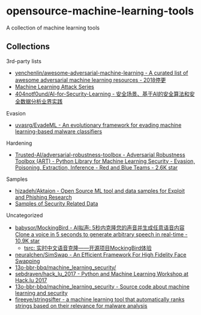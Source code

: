 # opensource-machine-learning-tools

A collection of machine learning tools

## Collections

3rd-party lists

* [yenchenlin/awesome-adversarial-machine-learning - A curated list of awesome adversarial machine learning resources - 2018停更](https://github.com/yenchenlin/awesome-adversarial-machine-learning)
* [Machine Learning Attack Series](https://embracethered.com/blog/posts/2020/machine-learning-attack-series-overview/)
* [404notf0und/AI-for-Security-Learning - 安全场景、基于AI的安全算法和安全数据分析业界实践](https://github.com/404notf0und/AI-for-Security-Learning)

Evasion

* [uvasrg/EvadeML - An evolutionary framework for evading machine learning-based malware classifiers](https://github.com/uvasrg/EvadeML)

Hardening

* [Trusted-AI/adversarial-robustness-toolbox - Adversarial Robustness Toolbox (ART) - Python Library for Machine Learning Security - Evasion, Poisoning, Extraction, Inference - Red and Blue Teams - 2.6K star](https://github.com/Trusted-AI/adversarial-robustness-toolbox)

Samples

* [hjzadeh/Aktaion - Open Source ML tool and data samples for Exploit and Phishing Research](https://github.com/jzadeh/Aktaion)
* [Samples of Security Related Data](http://www.secrepo.com/)

Uncategorized

* [babysor/MockingBird - AI拟声: 5秒内克隆您的声音并生成任意语音内容 Clone a voice in 5 seconds to generate arbitrary speech in real-time - 10.9K star](https://github.com/babysor/MockingBird)
   * [tsrc: 实时中文语音克隆——开源项目MockingBird体验](https://security.tencent.com/index.php/blog/msg/204)
* [neuralchen/SimSwap - An Efficient Framework For High Fidelity Face Swapping](https://github.com/neuralchen/SimSwap)
* [13o-bbr-bbq/machine_learning_security/](https://github.com/13o-bbr-bbq/machine_learning_security/)
* [sebdraven/hack_lu_2017 - Python and Machine Learning Workshop at Hack.lu 2017](https://github.com/sebdraven/hack_lu_2017)
* [13o-bbr-bbq/machine_learning_security - Source code about machine learning and security](https://github.com/13o-bbr-bbq/machine_learning_security)
* [fireeye/stringsifter - a machine learning tool that automatically ranks strings based on their relevance for malware analysis](https://github.com/fireeye/stringsifter)

